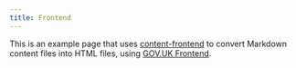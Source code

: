```yaml
---
title: Frontend
---
```


This is an example page that uses [content-frontend](https://github.com/digital-land/content-frontend) to convert Markdown content files into HTML files, using [GOV.UK Frontend](https://github.com/alphagov/govuk-frontend).
